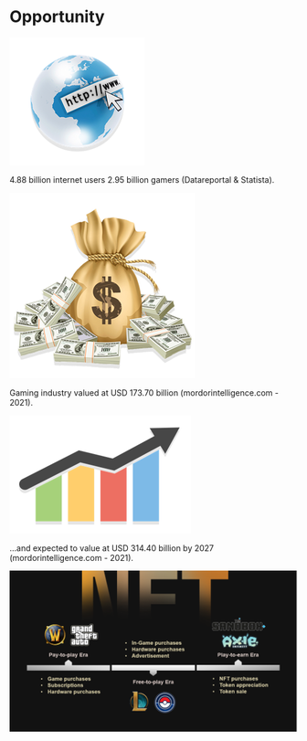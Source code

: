# Opportunity

![](<../.gitbook/assets/Picture1 (1).png>)

&#x20;                    4.88 billion internet users 2.95 billion gamers (Datareportal & Statista).

![](../.gitbook/assets/Picture2.png)

&#x20;                 Gaming industry valued at USD 173.70 billion (mordorintelligence.com - 2021).

![](../.gitbook/assets/Picture3.png)

&#x20;         …and expected to value at USD 314.40 billion by 2027 (mordorintelligence.com - 2021).



![Play to earn Gaming.](../.gitbook/assets/nft.png)
